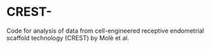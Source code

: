 # CREST-
Code for analysis of data from cell-engineered receptive endometrial scaffold technology (CREST) by Molè et al.
